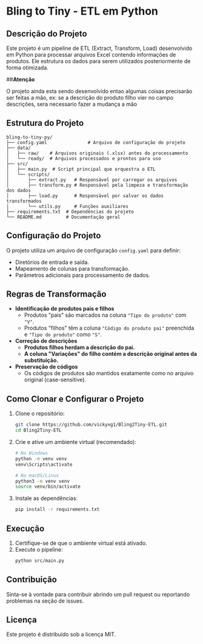 # **Bling to Tiny - ETL em Python**

## **Descrição do Projeto**

Este projeto é um pipeline de ETL (Extract, Transform, Load) desenvolvido em Python para processar arquivos Excel contendo informações de produtos. Ele estrutura os dados para serem utilizados posteriormente de forma otimizada.

##**Atenção**

O projeto ainda esta sendo desenvolvido entao algumas coisas precisarão ser feitas a mão, ex: se a descrição do produto filho vier no campo descrições, sera necessario fazer a mudança a mão

## **Estrutura do Projeto**

```
bling-to-tiny-py/
├── config.yaml               # Arquivo de configuração do projeto
├── data/
│   ├── raw/    # Arquivos originais (.xlsx) antes do processamento
│   └── ready/  # Arquivos processados e prontos para uso
├── src/
│   ├── main.py  # Script principal que orquestra o ETL
│   └── scripts/
│       ├── extract.py   # Responsável por carregar os arquivos
│       ├── transform.py # Responsável pela limpeza e transformação dos dados
│       ├── load.py      # Responsável por salvar os dados transformados
│       └── utils.py     # Funções auxiliares
├── requirements.txt  # Dependências do projeto
└── README.md         # Documentação geral
```

## **Configuração do Projeto**

O projeto utiliza um arquivo de configuração `config.yaml` para definir:

- Diretórios de entrada e saída.
- Mapeamento de colunas para transformação.
- Parâmetros adicionais para processamento de dados.

## **Regras de Transformação**

- **Identificação de produtos pais e filhos**
  - Produtos "pais" são marcados na coluna `"Tipo do produto"` com `"V"`.
  - Produtos "filhos" têm a coluna `"Código do produto pai"` preenchida e `"Tipo do produto"` como `"S"`.
- **Correção de descrições**
  - **Produtos filhos herdam a descrição do pai.**
  - **A coluna "Variações" do filho contém a descrição original antes da substituição.**
- **Preservação de códigos**
  - Os códigos de produtos são mantidos exatamente como no arquivo original (case-sensitive).

## **Como Clonar e Configurar o Projeto**

1. Clone o repositório:
   ```bash
   git clone https://github.com/vickyxg1/Bling2Tiny-ETL.git
   cd Bling2Tiny-ETL
   ```

2. Crie e ative um ambiente virtual (recomendado):
   ```bash
   # No Windows
   python -m venv venv
   venv\Scripts\activate

   # No macOS/Linux
   python3 -m venv venv
   source venv/bin/activate
   ```

3. Instale as dependências:
   ```bash
   pip install -r requirements.txt
   ```

## **Execução**

1. Certifique-se de que o ambiente virtual está ativado.
2. Execute o pipeline:
   ```bash
   python src/main.py
   ```

## **Contribuição**

Sinta-se à vontade para contribuir abrindo um pull request ou reportando problemas na seção de issues.

## **Licença**

Este projeto é distribuído sob a licença MIT.


